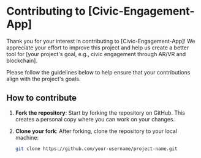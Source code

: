 # Contributing to [Civic-Engagement-App]

Thank you for your interest in contributing to [Civic-Engagement-App]! We appreciate your effort to improve this project and help us create a better tool for [your project's goal, e.g., civic engagement through AR/VR and blockchain].

Please follow the guidelines below to help ensure that your contributions align with the project's goals.

## How to contribute

1. **Fork the repository**: Start by forking the repository on GitHub. This creates a personal copy where you can work on your changes.
   
2. **Clone your fork**: After forking, clone the repository to your local machine:
   ```bash
   git clone https://github.com/your-username/project-name.git
